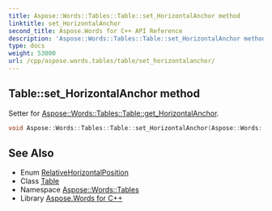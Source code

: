 ```yaml
---
title: Aspose::Words::Tables::Table::set_HorizontalAnchor method
linktitle: set_HorizontalAnchor
second_title: Aspose.Words for C++ API Reference
description: 'Aspose::Words::Tables::Table::set_HorizontalAnchor method. Setter for Aspose::Words::Tables::Table::get_HorizontalAnchor in C++.'
type: docs
weight: 53000
url: /cpp/aspose.words.tables/table/set_horizontalanchor/
---
```

## Table::set_HorizontalAnchor method


Setter for [Aspose::Words::Tables::Table::get_HorizontalAnchor](../get_horizontalanchor/).

```cpp
void Aspose::Words::Tables::Table::set_HorizontalAnchor(Aspose::Words::Drawing::RelativeHorizontalPosition value)
```

## See Also

* Enum [RelativeHorizontalPosition](../../../aspose.words.drawing/relativehorizontalposition/)
* Class [Table](../)
* Namespace [Aspose::Words::Tables](../../)
* Library [Aspose.Words for C++](../../../)
